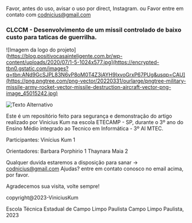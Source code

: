  Favor, antes do uso, avisar o uso por direct, Instagram.
ou
 Favor entre em contato com codnicius@gmail.com

### CLCCM - Desenvolvimento de um missil controlado de baixo custo para taticas de guerrilha.
![Imagem da logo do projeto](https://blog.positivocasainteligente.com.br/wp-content/uploads/2020/07/1-5-1024x577.jpg](https://encrypted-tbn0.gstatic.com/images?q=tbn:ANd9GcSJPL83N6vP8oM0T4Z3jAYH9IxvoGrxP67PUg&usqp=CAU](https://png.pngtree.com/png-vector/20220331/ourlarge/pngtree-military-missile-army-rocket-vector-missile-destruction-aircraft-vector-png-image_45015242.jpg)

<img src="https://github.com/vkperitojunior/ARTIGO-Vinicius-Kum-CLCCM/assets/64318456/235a0868-659b-4169-966c-c34882e2eb5b
" alt="Texto Alternativo">

  Este é um repositório feito para segurança e demonstração do artigo realizado por
  Vinicius Kum na escola ETECAMP - SP, durante o 3º ano do Ensino Médio integrado ao
  Tecnico em Informática - 3º AI MTEC.

Participantes:
Vinícius Kum 1

Orientadores:
Barbara Porphirio 1
Thaynara Maia 2

  Qualquer duvida estaremos a disposição para sanar -> codnicius@gmail.com
  Ajudas? entre em contato conosco no email acima, por favor.

  Agradecemos sua visita, volte sempre!

  copyright@2023-ViniciusKum

  Escola Técnica Estadual de Campo Limpo Paulista
  Campo Limpo Paulista, 2023
